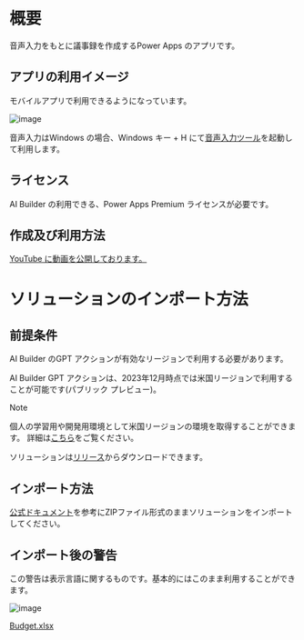 # 概要
音声入力をもとに議事録を作成するPower Apps のアプリです。

## アプリの利用イメージ

モバイルアプリで利用できるようになっています。

![image](https://github.com/geekfujiwara/voice2minutes/assets/96101315/0ddd63f9-3aa9-44c0-b7e1-40317e185364)

音声入力はWindows の場合、Windows キー + H にて[音声入力ツール](https://support.microsoft.com/ja-jp/windows/%E3%82%BF%E3%82%A4%E3%83%94%E3%83%B3%E3%82%B0%E3%81%A7%E3%81%AF%E3%81%AA%E3%81%8F%E9%9F%B3%E5%A3%B0%E3%81%A7-pc-%E3%81%AB%E5%85%A5%E5%8A%9B%E3%81%99%E3%82%8B%E3%81%9F%E3%82%81%E3%81%AB%E9%9F%B3%E5%A3%B0%E5%85%A5%E5%8A%9B%E3%82%92%E4%BD%BF%E7%94%A8%E3%81%99%E3%82%8B-fec94565-c4bd-329d-e59a-af033fa5689f)を起動して利用します。



## ライセンス

AI Builder の利用できる、Power Apps Premium ライセンスが必要です。


## 作成及び利用方法

[YouTube に動画を公開しております。](https://youtu.be/3lIHjdxVBXE)



# ソリューションのインポート方法

## 前提条件

AI Builder のGPT アクションが有効なリージョンで利用する必要があります。

AI Builder GPT アクションは、2023年12月時点では米国リージョンで利用することが可能です(パブリック プレビュー)。

> [!NOTE]
> 個人の学習用や開発用環境として米国リージョンの環境を取得することができます。
> 詳細は[こちら](https://learn.microsoft.com/ja-jp/power-apps/maker/maker-create-environment)をご覧ください。

ソリューションは[リリース](https://github.com/geekfujiwara/voice2minutes/releases/tag/voice2minutes)からダウンロードできます。


## インポート方法

[公式ドキュメント](https://learn.microsoft.com/ja-jp/power-apps/maker/data-platform/import-update-export-solutions)を参考にZIPファイル形式のままソリューションをインポートしてください。




## インポート後の警告

この警告は表示言語に関するものです。基本的にはこのまま利用することができます。

![image](https://github.com/geekfujiwara/OCR2GPT/assets/96101315/47bd2f63-fff8-461a-a41e-39e1cb555561)

[Budget.xlsx](https://github.com/user-attachments/files/18638659/Budget.xlsx)
